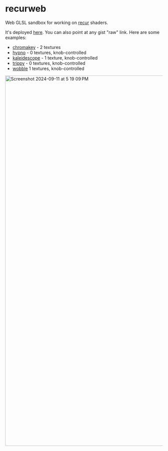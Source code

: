 # recurweb

Web GLSL sandbox for working on [recur](https://github.com/cyberboy666/r_e_c_u_r) shaders.

It's deployed [here](https://konsumer.js.org/recurweb/). You can also point at any gist "raw" link. Here are some examples:

- [chromakey](https://konsumer.js.org/recurweb/#konsumer/c2c1045d7040a2eceef3a73242abcb92/raw/51eedceefd1e3e31ef4b174732644aa2b26e19ea/chromakey.frag) - 2 textures
- [hypno](https://konsumer.js.org/recurweb/#konsumer/c2c1045d7040a2eceef3a73242abcb92/raw/51eedceefd1e3e31ef4b174732644aa2b26e19ea/hypno.frag) - 0 textures, knob-controlled
- [kaleidescope](https://konsumer.js.org/recurweb/#konsumer/c2c1045d7040a2eceef3a73242abcb92/raw/51eedceefd1e3e31ef4b174732644aa2b26e19ea/kaleidescope.frag)  - 1 texture, knob-controlled
- [trippy](https://konsumer.js.org/recurweb/#konsumer/c2c1045d7040a2eceef3a73242abcb92/raw/51eedceefd1e3e31ef4b174732644aa2b26e19ea/trippy.frag) - 0 textures, knob-controlled
- [wobble](https://konsumer.js.org/recurweb/#konsumer/c2c1045d7040a2eceef3a73242abcb92/raw/51eedceefd1e3e31ef4b174732644aa2b26e19ea/wobble.frag) 1 textures, knob-controlled


<img width="1185" alt="Screenshot 2024-09-11 at 5 19 09 PM" src="https://github.com/user-attachments/assets/bf4265c4-5a91-4e6d-87fd-c892cffd7e6b">
